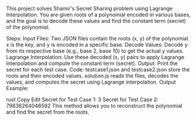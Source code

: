 This project solves Shamir's Secret Sharing problem using Lagrange Interpolation. You are given roots of a polynomial encoded in various bases, and the goal is to decode these values and find the constant term (secret) of the polynomial.

Steps:
Input Files: Two JSON files contain the roots (x, y) of the polynomial. x is the key, and y is encoded in a specific base.
Decode Values: Decode y from its respective base (e.g., base 2, base 10) to get the actual y values.
Lagrange Interpolation: Use these decoded (x, y) pairs to apply Lagrange Interpolation and compute the constant term (secret).
Output: Print the secret for each test case.
Code:
testcase1.json and testcase2.json store the roots and their encoded values.
solution.js reads the files, decodes the values, and computes the secret using Lagrange interpolation.
Output Example:

rust
Copy
Edit
Secret for Test Case 1: 3
Secret for Test Case 2: 79836264046592
This method allows you to reconstruct the polynomial and find the secret from the roots.
